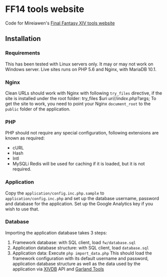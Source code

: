 # FF14 tools website

Code for Mireiawen's [Final Fantasy XIV tools website](https://ff14.mireiawen.net/)

## Installation

### Requirements
This has been tested with Linux servers only. It may or may not work on Windows server. Live sites runs on PHP 5.6 and Nginx, with MariaDB 10.1.

### Nginx
Clean URLs should work with Nginx with following `try_files` directive, if the site is installed under the root folder:
    try_files $uri $uri/ /index.php?$args;
To get the site to work, you need to point your Nginx `document_root` to the `public` folder of the application.

### PHP
PHP should not require any special configuration, following extensions are known as required:
 - cURL
 - Hash
 - Intl
 - MySQLi
Redis will be used for caching if it is loaded, but it is not required.

### Application
Copy the `application/config.inc.php.sample` to `application/config.inc.php` and set up the database username, password and database for the application. Set up the Google Analytics key if you wish to use that.

### Database
Importing the application database takes 3 steps:
 1. Framework database: with SQL client, load `fw/database.sql`
 2. Application database structure: with SQL client, load `database.sql`
 3. Application data: Execute `php import_data.php`
This should load the framework configuration with its default username and password, application database structure as well as the data used by the application via [XIVDB](http://xivdb.com/) API and [Garland Tools](http://garlandtools.org/)

